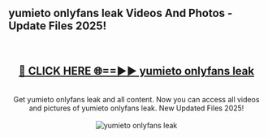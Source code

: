 <h2>yumieto onlyfans leak Videos And Photos - Update Files 2025!</h2>
<br>
<div align="center">
<h2><a href="https://top-ai-tools.click/QrbHav" rel="nofollow">🔴 CLICK HERE 🌐==►► yumieto onlyfans leak</a></h2>
<br>
Get yumieto onlyfans leak and all content. Now you can access all videos and pictures of yumieto onlyfans leak. New Updated Files 2025!
<br>
<br>
<a href="https://top-ai-tools.click/QrbHav" rel="nofollow" data-target="animated-image.originalLink"><img src="https://i.ibb.co.com/WyWwxjT/player-gif2.gif" alt="yumieto onlyfans leak" style="max-width: 100%; display: inline-block;" data-target="animated-image.originalImage"></a>
</div>
<br>
